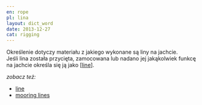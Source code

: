 ```yaml
---
en: rope
pl: lina
layout: dict_word
date: 2013-12-27
cat: rigging
---
```


Określenie dotyczy materiału z jakiego wykonane są liny na jachcie.  
Jeśli lina została przycięta, zamocowana lub nadano jej jakąkolwiek funkcę na jachcie określa się ją jako [[line](/dict/line.html)].

*zobacz też:*

* [line](/dict/line.html)
* [mooring lines](/dict/mooring-lines.html)